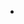 <!-- .element data-background="images/github-automation-with-quarkus.svg"
    data-background-size="contain" -->

-

<!-- .element data-background="images/github-automation-with-quarkus-authors.svg"
    data-background-size="contain" -->
